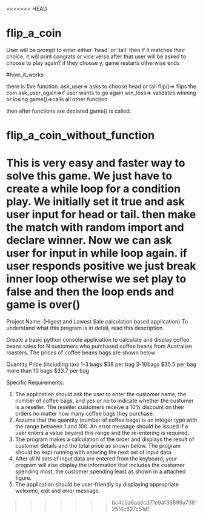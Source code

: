 <<<<<<< HEAD
# flip_a_coin

User will be prompt to enter either 'head' or 'tail'
then if it matches their choice, it will print congrats or vice versa
after that user will be asked to choose to play again?
if they choose y, game restarts otherwise ends

#how_it_works

there is five function.
ask_user=> asks to choose head or tail
flip()=> flips the coin
ask_user_again=>if user wants to go again
win_loss=> validates winning or losing
game()=>calls all other function

then after functions are declared game() is called.

# flip_a_coin_without_function

This is very easy and faster way to solve this game.
We just have to create a while loop for a condition play.
We initially set it true and ask user input for head or tail.
then make the match with random import and declare winner.
Now we can ask user for input in while loop again.
if user responds positive we just break inner loop 
otherwise we set play to false and then the loop ends and 
game is over()
=======
Project Name: (Higest and Lowest Sale calculation based application)
To understand what this program is in detail, read this description.

Create a basic python console application to calculate and display coffee beans sales for N customers who purchased coffee beans from Australian roasters. The prices of coffee beans bags are shown below

Quantity                      Price (including tax)
1-3 bags                      $38 per bag
3-10bags                     $35.5 per bag
more than 10 bags      $33.7 per bag

Specific Requirements:
1.  The application should ask the user to enter the customer name, the number of coffee bags, and yes or no to indicate whether the customer is a reseller. The reseller customers receive a 10% discount on their orders no matter how many coffee bags they purchase.
2. Assume that the quantity (number of coffee bags) is an integer type with the range between 1 and 100. An error message should be issued if a user enters a value beyond this range and the re-entering is required.
3. The program makes a calculation of the order and displays the result of customer details and the total price as shown below. The program should be kept running with entering the next set of input data.
4. After all N sets of input data are entered from the keyboard, your program will also display the information that includes the customer spending most, the customer spending least as shown in a attached figure.
5. The application should be user-friendly by displaying appropriate welcome, exit and error message.
>>>>>>> bc4c5a8aa0cd71e9af36899a73825f4c627c51df
